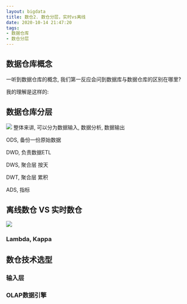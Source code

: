 ```yaml
---
layout: bigdata
title: 数仓2. 数仓分层，实时vs离线
date: 2020-10-14 21:47:20
tags:
- 数据仓库
- 数仓分层
---
```


## 数据仓库概念

一听到数据仓库的概念, 我们第一反应会问到数据库与数据仓库的区别在哪里?

我的理解是这样的:

## 数据仓库分层
![](https://tva1.sinaimg.cn/large/007S8ZIlly1gjw482colsj30mj0bf75s.jpg)
整体来讲, 可以分为数据输入, 数据分析, 数据输出

ODS, 备份一份原始数据

DWD, 负责数据ETL

DWS, 聚合层 按天

DWT, 聚合层 累积

ADS, 指标

## 离线数仓 VS 实时数仓

![](https://i.loli.net/2020/11/27/irHSFayM4wXhzRN.png)

### Lambda, Kappa

## 数仓技术选型


### 输入层

### OLAP数据引擎